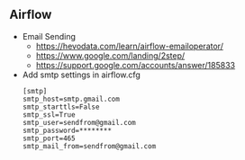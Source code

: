 
## Airflow
* Email Sending
    * https://hevodata.com/learn/airflow-emailoperator/
    * https://www.google.com/landing/2step/
    * https://support.google.com/accounts/answer/185833
* Add smtp settings in airflow.cfg
    ```
    [smtp]
    smtp_host=smtp.gmail.com
    smtp_starttls=False
    smtp_ssl=True
    smtp_user=sendfrom@gmail.com
    smtp_password=********
    smtp_port=465
    smtp_mail_from=sendfrom@gmail.com
    ```
